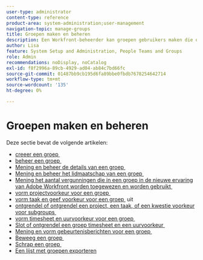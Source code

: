 ```yaml
---
user-type: administrator
content-type: reference
product-area: system-administration;user-management
navigation-topic: manage-groups
title: Groepen maken en beheren
description: Een Workfront-beheerder kan groepen gebruikers maken die overeenkomen met de afdelingsstructuur van uw organisatie. Groepen zijn vergelijkbaar met maar verschillen van teams en bedrijven.
author: Lisa
feature: System Setup and Administration, People Teams and Groups
role: Admin
recommendations: noDisplay, noCatalog
exl-id: f8f2996a-89cb-4929-ad04-ab84c7bd66fc
source-git-commit: 01487bb9cb195d6fa89bbe0fbdb7678254642714
workflow-type: tm+mt
source-wordcount: '135'
ht-degree: 0%

---
```


# Groepen maken en beheren

Deze sectie bevat de volgende artikelen:

* [&#x200B; creeer een groep &#x200B;](../../../administration-and-setup/manage-groups/create-and-manage-groups/create-a-group.md)
* [&#x200B; beheer een groep &#x200B;](../../../administration-and-setup/manage-groups/create-and-manage-groups/manage-a-group.md)
* [&#x200B; Mening en beheer de details van een groep &#x200B;](../../../administration-and-setup/manage-groups/create-and-manage-groups/view-and-manage-a-groups-details.md)
* [&#x200B; Mening en beheer het lidmaatschap van een groep &#x200B;](../../../administration-and-setup/manage-groups/create-and-manage-groups/view-and-manage-a-groups-memberships.md)
* [&#x200B; Mening het aantal vergunningen die in een groep in de nieuwe ervaring van Adobe Workfront worden toegewezen en worden gebruikt &#x200B;](../../../administration-and-setup/manage-groups/create-and-manage-groups/view-number-licenses-allocated-used-group.md)
* [&#x200B; vorm projectvoorkeur voor een groep &#x200B;](../../../administration-and-setup/manage-groups/create-and-manage-groups/configure-project-preferences-group.md)
* [&#x200B; vorm taak en geef voorkeur voor een groep &#x200B;](../../../administration-and-setup/manage-groups/create-and-manage-groups/configure-task-issue-preferences-group.md) uit
* [&#x200B; ontgrendel of ontgrendel een project, een taak, of een kwestie voorkeur voor subgroups &#x200B;](../../../administration-and-setup/manage-groups/create-and-manage-groups/lock-or-unlock-a-group-preference.md)
* [&#x200B; vorm timesheet en uurvoorkeur voor een groep &#x200B;](../../../administration-and-setup/manage-groups/create-and-manage-groups/configure-timesheet-hour-preferences-group.md)
* [&#x200B; Slot of ontgrendel een groep timesheet en een uurvoorkeur &#x200B;](../../../administration-and-setup/manage-groups/create-and-manage-groups/lock-or-unlock-a-group-timesheet-hour-preference.md)
* [&#x200B; Mening en vorm gebeurtenisberichten voor een groep &#x200B;](../../../administration-and-setup/manage-groups/create-and-manage-groups/view-and-configure-event-notifications-group.md)
* [&#x200B; Beweeg een groep &#x200B;](../../../administration-and-setup/manage-groups/create-and-manage-groups/move-a-group.md)
* [&#x200B; Schrap een groep &#x200B;](../../../administration-and-setup/manage-groups/create-and-manage-groups/delete-a-group.md)
* [Een lijst met groepen exporteren](../../../administration-and-setup/manage-groups/create-and-manage-groups/export-a-list-of-groups.md)

